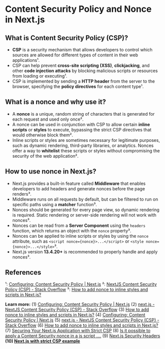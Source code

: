 # Content Security Policy and Nonce in Next.js

## What is Content Security Policy (CSP)?

- **CSP** is a security mechanism that allows developers to control which sources are allowed for different types of content in their web applications¹.
- CSP can help prevent **cross-site scripting (XSS)**, **clickjacking**, and other **code injection attacks** by blocking malicious scripts or resources from loading or executing¹.
- CSP is implemented by sending a **HTTP header** from the server to the browser, specifying the **policy directives** for each content type¹.

## What is a nonce and why use it?

- A **nonce** is a unique, random string of characters that is generated for each request and used only once².
- A nonce can be used in conjunction with CSP to allow certain **inline scripts** or **styles** to execute, bypassing the strict CSP directives that would otherwise block them².
- Inline scripts or styles are sometimes necessary for legitimate purposes, such as dynamic rendering, third-party libraries, or analytics. Nonces offer a way to **whitelist** these scripts or styles without compromising the security of the web application².

## How to use nonce in Next.js?

- Next.js provides a built-in feature called **Middleware** that enables developers to add headers and generate nonces before the page renders³.
- Middleware runs on all requests by default, but can be filtered to run on specific paths using a **matcher** function³.
- Nonces should be generated for every page view, so dynamic rendering is required. Static rendering or server-side rendering will not work with nonces³.
- Nonces can be read from a **Server Component** using the `headers` function, which returns an object with the `nonce` property³.
- Nonces can be applied to inline scripts or styles by using the `nonce` attribute, such as `<script nonce={nonce}>...</script>` or `<style nonce={nonce}>...</style>`³.
- Next.js version **13.4.20+** is recommended to properly handle and apply nonces³.

## References

¹: [Configuring: Content Security Policy | Next.js](^1^)
²: [NextJS Content Security Policy (CSP) - Stack Overflow](^2^)
³: [How to add nonce to inline styles and scripts in Next.js?](^3^)

**Learn more:**
(1) [Configuring: Content Security Policy | Next.js](https://nextjs.org/docs/app/building-your-application/configuring/content-security-policy)
(2) [next.js - NextJS Content Security Policy (CSP) - Stack Overflow](https://stackoverflow.com/questions/69968144/nextjs-content-security-policy-csp)
(3) [How to add nonce to inline styles and scripts in Next.js?](https://stackoverflow.com/questions/76353091/how-to-add-nonce-to-inline-styles-and-scripts-in-next-js)
(4) [Configuring: Content Security Policy | Next.js](https://nextjs.org/docs/app/building-your-application/configuring/content-security-policy)
(5) [next.js - NextJS Content Security Policy (CSP) - Stack Overflow](https://stackoverflow.com/questions/69968144/nextjs-content-security-policy-csp)
(6) [How to add nonce to inline styles and scripts in Next.js?](https://stackoverflow.com/questions/76353091/how-to-add-nonce-to-inline-styles-and-scripts-in-next-js)
(7) [Securing Your Next.js Application with Strict CSP](https://dev.to/snaka/securing-your-nextjs-application-with-strict-csp-4lie)
(8) [Is it possible to apply a Content Security nonce in a js script ....](https://stackoverflow.com/questions/69942656/is-it-possible-to-apply-a-content-security-nonce-in-a-js-script-imported-from-an)
(9) [Next.js Security Headers](https://nextjs.org/docs/advanced-features/security-headers)
**(10) [Next.js with strict CSP example](https://github.com/vercel/next.js/tree/canary/examples/with-strict-csp)**
